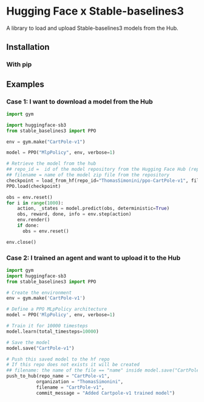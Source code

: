# Hugging Face x Stable-baselines3

A library to load and upload Stable-baselines3 models from the Hub.

## Installation
### With pip


## Examples
### Case 1: I want to download a model from the Hub
```python
import gym

import huggingface-sb3
from stable_baselines3 import PPO

env = gym.make("CartPole-v1")

model = PPO("MlpPolicy", env, verbose=1)

# Retrieve the model from the hub
## repo_id =  id of the model repository from the Hugging Face Hub (repo_id = {organization}/{repo_name})
## filename = name of the model zip file from the repository
checkpoint = load_from_hf(repo_id="ThomasSimonini/ppo-CartPole-v1", filename="CartPole-v1")
PPO.load(checkpoint)

obs = env.reset()
for i in range(1000):
    action, _states = model.predict(obs, deterministic=True)
    obs, reward, done, info = env.step(action)
    env.render()
    if done:
      obs = env.reset()

env.close()
```

### Case 2: I trained an agent and want to upload it to the Hub
```python
import gym
import huggingface-sb3
from stable_baselines3 import PPO

# Create the environment
env = gym.make('CartPole-v1')

# Define a PPO MLpPolicy architecture
model = PPO('MlpPolicy', env, verbose=1)

# Train it for 10000 timesteps
model.learn(total_timesteps=10000)

# Save the model 
model.save("CartPole-v1")

# Push this saved model to the hf repo
# If this repo does not exists it will be created
## filename: the name of the file == "name" inside model.save("CartPole-v1")
push_to_hub(repo_name = "CartPole-v1",
           organization = "ThomasSimonini",  
           filename = "CartPole-v1", 
           commit_message = "Added Cartpole-v1 trained model")
```
